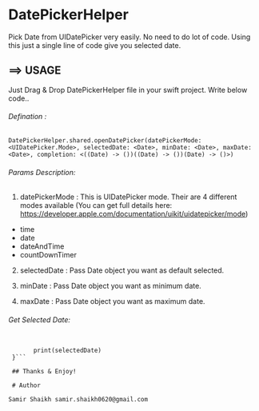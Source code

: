 # DatePickerHelper

Pick Date from UIDatePicker very easily. No need to do lot of code. Using this just a single line of code give you selected date.

## ==> USAGE
Just Drag & Drop DatePickerHelper file in your swift project.
Write below code..

###### Defination :
`DatePickerHelper.shared.openDatePicker(datePickerMode: <UIDatePicker.Mode>, selectedDate: <Date>, minDate: <Date>, maxDate: <Date>, completion: <((Date) -> ())((Date) -> ())(Date) -> ()>)`
  
###### Params Description:
1. datePickerMode : This is UIDatePicker mode. Their are 4 different modes available (You can get full details here: https://developer.apple.com/documentation/uikit/uidatepicker/mode)
- time
- date
- dateAndTime
- countDownTimer

2. selectedDate : Pass Date object you want as default selected.

3. minDate : Pass Date object you want as minimum date.

4. maxDate : Pass Date object you want as maximum date.

###### Get Selected Date:
```DatePickerHelper.shared.openDatePicker(datePickerMode: .date, selectedDate: Date(), minDate: Date(), maxDate: Date()) { (selectedDate) in

       print(selectedDate)
 }```
 
 ## Thanks & Enjoy!
 
 # Author

Samir Shaikh samir.shaikh0620@gmail.com
